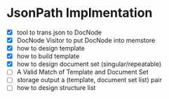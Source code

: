 # JsonPath Implmentation

* [x] tool to trans json to DocNode
* [x] DocNode Visitor to put DocNode into memstore
* [x] how to design template
* [x] how to build template 
* [x] how to design document set (singular/repeatable)
* [ ] A Valid Match of Template and Document Set
* [ ] storage output a (template, document set list) pair
* [ ] how to design structure list